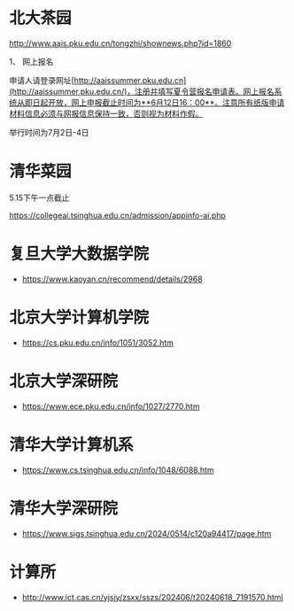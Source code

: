 

# 北大茶园

http://www.aais.pku.edu.cn/tongzhi/shownews.php?id=1860

1、 网上报名

申请人请登录网址[http://aaissummer.pku.edu.cn](http://aaissummer.pku.edu.cn/)，注册并填写夏令营报名申请表。网上报名系统从即日起开放，网上申报截止时间为**6月12日16：00**。注意所有纸版申请材料信息必须与网报信息保持一致，否则视为材料作假。

举行时间为7月2日-4日

# 清华菜园

5.15下午一点截止

https://collegeai.tsinghua.edu.cn/admission/appinfo-ai.php



# 复旦大学大数据学院

- https://www.kaoyan.cn/recommend/details/2968

# 北京大学计算机学院

- https://cs.pku.edu.cn/info/1051/3052.htm

# 北京大学深研院

- https://www.ece.pku.edu.cn/info/1027/2770.htm

# 清华大学计算机系

- https://www.cs.tsinghua.edu.cn/info/1048/6088.htm

# 清华大学深研院

- https://www.sigs.tsinghua.edu.cn/2024/0514/c120a94417/page.htm

# 计算所

- http://www.ict.cas.cn/yjsjy/zsxx/sszs/202406/t20240618_7191570.html